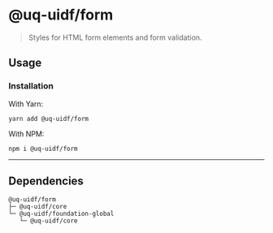 # @uq-uidf/form

> Styles for HTML form elements and form validation.

## Usage

### Installation

With Yarn:
```shell
yarn add @uq-uidf/form
```

With NPM:
```shell
npm i @uq-uidf/form
```

---

## Dependencies

```shell
@uq-uidf/form
├─ @uq-uidf/core
└─ @uq-uidf/foundation-global
   └─ @uq-uidf/core
```
